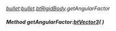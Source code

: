 _[bullet](../../modules/bullet/bullet-module.md):[bullet](../../modules/bullet/bullet-module.md).[btRigidBody](../../modules/bullet/bullet-btrigidbody.md).getAngularFactor_
##### Method getAngularFactor:[btVector3](../../modules/bullet/bullet-btvector3.md)(  )

